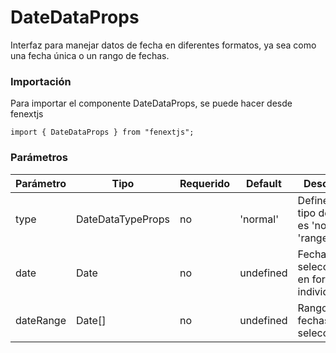 # DateDataProps

Interfaz para manejar datos de fecha en diferentes formatos, ya sea como una fecha única o un rango de fechas.

### Importación

Para importar el componente DateDataProps, se puede hacer desde fenextjs

```tsx copy
import { DateDataProps } from "fenextjs";
```

### Parámetros

| Parámetro | Tipo | Requerido | Default | Descripcion |
| --------- | ---- | --------- | ------- | ----------- |
| type | DateDataTypeProps | no | 'normal' | Define si el tipo de fecha es 'normal' o 'range'. |
| date | Date | no | undefined | Fecha seleccionada en formato individual. |
| dateRange | Date[] | no | undefined | Rango de fechas seleccionadas. |

